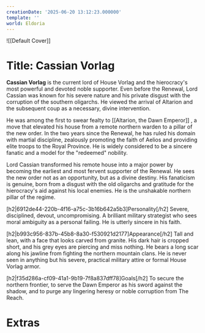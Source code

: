 ```yaml
---
creationDate: '2025-06-20 13:12:23.000000'
template: ''
world: Eldoria
---
```

![[Default Cover]]

# Title: Cassian Vorlag

**Cassian Vorlag** is the current lord of House Vorlag and the hierocracy's most powerful and devoted noble supporter. Even before the Renewal, Lord Cassian was known for his severe nature and his private disgust with the corruption of the southern oligarchs. He viewed the arrival of Altarion and the subsequent coup as a necessary, divine intervention.

He was among the first to swear fealty to [[Altarion, the Dawn Emperor]] , a move that elevated his house from a remote northern warden to a pillar of the new order. In the two years since the Renewal, he has ruled his domain with martial discipline, zealously promoting the faith of Aelios and providing elite troops to the Royal Province. He is widely considered to be a sincere fanatic and a model for the "redeemed" nobility.

Lord Cassian transformed his remote house into a major power by becoming the earliest and most fervent supporter of the Renewal. He sees the new order not as an opportunity, but as a divine destiny. His fanaticism is genuine, born from a disgust with the old oligarchs and gratitude for the hierocracy's aid against his local enemies. He is the unshakable northern pillar of the regime.

[h2|6912de44-220b-4f16-a75c-3b16b642a5b3]Personality[/h2]
Severe, disciplined, devout, uncompromising. A brilliant military strategist who sees moral ambiguity as a personal failing. He is utterly sincere in his faith.

[h2|b993c956-837b-45b8-8a30-f530921d2177]Appearance[/h2]
Tall and lean, with a face that looks carved from granite. His dark hair is cropped short, and his grey eyes are piercing and miss nothing. He bears a long scar along his jawline from fighting the northern mountain clans. He is never seen in anything but his severe, practical military attire or formal House Vorlag armor.

[h2|f35d286a-cf09-41a1-9b19-7f8a837dff78]Goals[/h2]
To secure the northern frontier, to serve the Dawn Emperor as his sword against the shadow, and to purge any lingering heresy or noble corruption from The Reach.





# Extras

